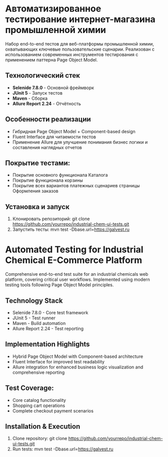 # Автоматизированное тестирование интернет-магазина промышленной химии

Набор end-to-end тестов для веб-платформы промышленной химии, охватывающих ключевые пользовательские сценарии. Реализован с использованием современных инструментов тестирования с применением паттерна Page Object Model.

## Технологический стек
- **Selenide 7.8.0** - Основной фреймворк
- **JUnit 5** - Запуск тестов
- **Maven** - Сборка
- **Allure Report 2.24** - Отчётность
 
## Особенности реализации
- Гибридная Page Object Model + Component-based design
- Fluent Interface для читаемости тестов
- Применение Allure для улучшение понимания бизнес логики и составления наглядных отчетов

## Покрытие тестами:
- Покрытие основного функционала Каталога
- Покрытие функционала корзины
- Покрытие всех вариантов платежных сценариев страницы Оформления заказов
  
## Установка и запуск
1. Клонировать репозиторий:
   git clone https://github.com/yourrepo/industrial-chem-ui-tests.git
2. Запустить тесты:
   mvn test -Dbase.url=https://galvest.ru

# Automated Testing for Industrial Chemical E-Commerce Platform

Comprehensive end-to-end test suite for an industrial chemicals web platform, covering critical user workflows. Implemented using modern testing tools following Page Object Model principles.

## Technology Stack
- Selenide 7.8.0 - Core test framework
- JUnit 5 - Test runner
- Maven - Build automation
- Allure Report 2.24 - Test reporting

## Implementation Highlights

- Hybrid Page Object Model with Component-based architecture
- Fluent Interface for improved test readability
- Allure integration for enhanced business logic visualization and comprehensive reporting

## Test Coverage:
- Core catalog functionality
- Shopping cart operations
- Complete checkout payment scenarios

## Installation & Execution
1. Clone repository:
   git clone https://github.com/yourrepo/industrial-chem-ui-tests.git
2. Run tests:
   mvn test -Dbase.url=https://galvest.ru
